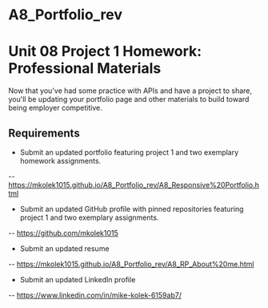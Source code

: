 # A8_Portfolio_rev


# Unit 08 Project 1 Homework: Professional Materials

Now that you've had some practice with APIs and have a project to share, you'll be updating your portfolio page and other materials to build toward being employer competitive.

## Requirements

* Submit an updated portfolio featuring project 1 and two exemplary homework assignments.

-- https://mkolek1015.github.io/A8_Portfolio_rev/A8_Responsive%20Portfolio.html 

* Submit an updated GitHub profile with pinned repositories featuring project 1 and two exemplary assignments.

--  https://github.com/mkolek1015 

* Submit an updated resume

--  https://mkolek1015.github.io/A8_Portfolio_rev/A8_RP_About%20me.html

* Submit an updated LinkedIn profile

--  https://www.linkedin.com/in/mike-kolek-6159ab7/ 